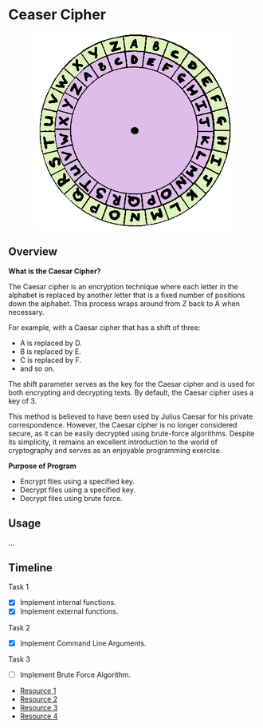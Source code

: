 # **Ceaser Cipher**

<p align="center">
  <img src="./imgs/caesar-cipher-illustration.gif" alt="CANNOT DISPLAY IMAGE"/>
</p>

## Overview

**What is the Caesar Cipher?**

The Caesar cipher is an encryption technique where each letter in the alphabet is replaced by another letter that is a fixed number of positions down the alphabet. This process wraps around from Z back to A when necessary.

For example, with a Caesar cipher that has a shift of three:

- A is replaced by D.
- B is replaced by E.
- C is replaced by F.
- and so on.

The shift parameter serves as the key for the Caesar cipher and is used for both encrypting and decrypting texts. By default, the Caesar cipher uses a key of 3.

This method is believed to have been used by Julius Caesar for his private correspondence. However, the Caesar cipher is no longer considered secure, as it can be easily decrypted using brute-force algorithms. Despite its simplicity, it remains an excellent introduction to the world of cryptography and serves as an enjoyable programming exercise.

**Purpose of Program**

- Encrypt files using a specified key.
- Decrypt files using a specified key.
- Decrypt files using brute force.

## Usage

...

## Timeline

Task 1

- [x] Implement internal functions.
- [x] Implement external functions.

Task 2

- [x] Implement Command Line Arguments.

Task 3

- [ ] Implement Brute Force Algorithm.

- [Resource 1](https://youtube.com/playlist?list=PLUaB-1hjhk8G-xVXA5FxT2cLNzd87GInr&si=VwRQWP4PRmcCzbEA)
- [Resource 2](https://realpython.com/python-web-scraping-practical-introduction/)
- [Resource 3](https://youtu.be/DOgjN7RmHds?si=kudZwXhlwgH_R586)
- [Resource 4](https://realpython.com/python-pathlib/)
